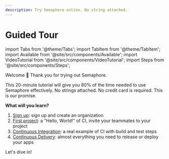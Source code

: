 ```yaml
---
description: Try Semaphore online. No string attached.
---
```


# Guided Tour

import Tabs from '@theme/Tabs';
import TabItem from '@theme/TabItem';
import Available from '@site/src/components/Available';
import VideoTutorial from '@site/src/components/VideoTutorial';
import Steps from '@site/src/components/Steps';

Welcome 👋 Thank you for trying out Semaphore. 

This 20-minute tutorial will give you 80% of the time needed to use Semaphore effectively. No strings attached. No credit card is required. This is our promise.

**What will you learn?**

1. [Sign up](tour/sign-up): sign up and create an organization
2. [First project](tour/hello-world): a "Hello, World!" of CI, invite your teammates to your project  
3. [Continuous Integration](tour/continuous-integration): a real example of CI with build and test steps
4. [Continuous Delivery](tour/continuous-delivery): almost everything you need to release or deploy your apps

Let's dive in!
